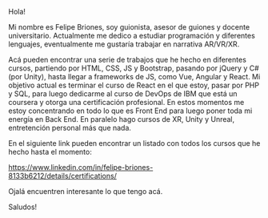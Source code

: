 Hola!

Mi nombre es Felipe Briones, soy guionista, asesor de guiones y docente universitario. Actualmente me dedico a estudiar programación y diferentes lenguajes, eventualmente me gustaría trabajar en narrativa AR/VR/XR.

Acá pueden encontrar una serie de trabajos que he hecho en diferentes cursos, partiendo por HTML, CSS, JS y Bootstrap, pasando por jQuery y C#(por Unity), hasta llegar a frameworks de JS, como Vue, Angular y React. Mi objetivo actual es terminar el curso de React en el que estoy, pasar por PHP y SQL, para luego dedicarme al curso de DevOps de IBM que está un coursera y otorga una certificación profesional. En estos momentos me estoy concentrando en todo lo que es Front End para luego poner toda mi energía en Back End. En paralelo hago cursos de XR, Unity y Unreal, entretención personal más que nada. 

En el siguiente link pueden encontrar un listado con todos los cursos que he hecho hasta el momento:

https://www.linkedin.com/in/felipe-briones-8133b6212/details/certifications/

Ojalá encuentren interesante lo que tengo acá.

Saludos!
